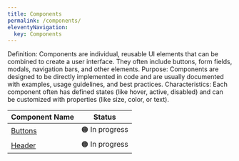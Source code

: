 ```yaml
---
title: Components
permalink: /components/
eleventyNavigation:
  key: Components
---
```

Definition: Components are individual, reusable UI elements that can be combined to create a user interface. They often include buttons, form fields, modals, navigation bars, and other elements.
Purpose: Components are designed to be directly implemented in code and are usually documented with examples, usage guidelines, and best practices.
Characteristics: Each component often has defined states (like hover, active, disabled) and can be customized with properties (like size, color, or text).

| Component Name | Status |
| --- | ----------- |
| [Buttons](./buttons/) | 🟠 In progress |
| [Header](./links/) | 🟠 In progress |


